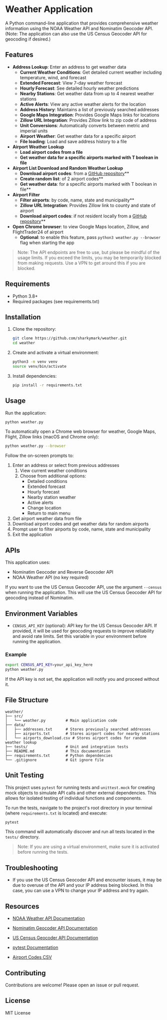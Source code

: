 # Weather Application

A Python command-line application that provides comprehensive weather information using the NOAA Weather API and Nominatim Geocoder API. (Note: The application can also use the US Census Geocoder API for geocoding if desired.)

## Features

- **Address Lookup**: Enter an address to get weather data
  - **Current Weather Conditions**: Get detailed current weather including temperature, wind, and forecast
  - **Extended Forecast**: View 7-day weather forecast
  - **Hourly Forecast**: See detailed hourly weather predictions
  - **Nearby Stations**: Get weather data from up to 4 nearest weather stations
  - **Active Alerts**: View any active weather alerts for the location
  - **Address History**: Maintains a list of previously searched addresses
  - **Google Maps Integration**: Provides Google Maps links for locations
  - **Zillow URL Integration**: Provides Zillow link to zip code of address
  - **Unit Conversions**: Automatically converts between metric and imperial units
  - **Airport Weather**: Get weather data for a specific airport
  - **File loading**: Load and save address history to a file
- **Airport Weather Lookup**
  - **Load airport codes from a file**
  - **Get weather data for a specific airports marked with T boolean in file**
- **Airport List Download and Random Weather Lookup**
  - **Download airport codes**: from a [GitHub repository](https://davidmegginson.github.io/ourairports-data/airports.csv)\*\*
  - **Create random list**: of 2 airport codes\*\*
  - **Get weather data**: for a specific airports marked with T boolean in file\*\*
- **Airport Filter**
  - **Filter airports**: by code, name, state and municipality\*\*
  - **Zillow URL Integration**: Provides Zillow link to county and state of airport
  - **Download airport codes**: if not resident locally from a [GitHub repository](https://davidmegginson.github.io/ourairports-data/airports.csv)\*\*
- **Open Chrome browser**: to view Google Maps location, Zillow, and FlightTrader24 of airport
  - **Optional**: to enable this feature, pass `python3 weather.py --browser` flag when starting the app

> Note: The API endpoints are free to use, but please be mindful of the usage limits. If you exceed the limits, you may be temporarily blocked from making requests. Use a VPN to get around this if you are blocked.

## Requirements

- Python 3.8+
- Required packages (see requirements.txt)

## Installation

1. Clone the repository:

   ```bash
   git clone https://github.com/sharkymark/weather.git
   cd weather
   ```

2. Create and activate a virtual environment:

   ```bash
   python3 -m venv venv
   source venv/bin/activate
   ```

3. Install dependencies:
   ```bash
   pip install -r requirements.txt
   ```

## Usage

Run the application:

```bash
python weather.py
```

To automatically open a Chrome web browser for weather, Google Maps, Flight, Zillow links (macOS and Chrome only):

```bash
python weather.py --browser
```

Follow the on-screen prompts to:

1. Enter an address or select from previous addresses
   1. View current weather conditions
   2. Choose from additional options:
      - Detailed conditions
      - Extended forecast
      - Hourly forecast
      - Nearby station weather
      - Active alerts
      - Change location
      - Return to main menu
2. Get airport weather data from file
3. Download airport codes and get weather data for random airports
4. Prompt user to filter airports by code, name, state and municipality
5. Exit the application

## APIs

This application uses:

- Nominatim Geocoder and Reverse Geocoder API
- NOAA Weather API (no key required)

If you want to use the US Census Geocoder API, use the argument `--census` when running the application. This will use the US Census Geocoder API for geocoding instead of Nominatim.

## Environment Variables

- `CENSUS_API_KEY` (optional): API key for the US Census Geocoder API. If provided, it will be used for geocoding requests to improve reliability and avoid rate limits. Set this variable in your environment before running the application.

### Example

```bash
export CENSUS_API_KEY=your_api_key_here
python weather.py
```

If the API key is not set, the application will notify you and proceed without it.

## File Structure

```
weather/
├── src/
│   └── weather.py         # Main application code
├── data/
│   ├── addresses.txt      # Stores previously searched addresses
│   ├── airports.txt       # Stores airport codes for nearby stations
│   └── airports_download.csv # Stores airport codes for random weather lookup
├── tests/                 # Unit and integration tests
├── README.md              # This documentation
├── requirements.txt       # Python dependencies
└── .gitignore             # Git ignore file
```

## Unit Testing

This project uses `pytest` for running tests and `unittest.mock` for creating mock objects to simulate API calls and other external dependencies. This allows for isolated testing of individual functions and components.

To run the tests, navigate to the project's root directory in your terminal (where `requirements.txt` is located) and execute:

```bash
pytest
```

This command will automatically discover and run all tests located in the `tests/` directory.

> Note: If you are using a virtual environment, make sure it is activated before running the tests.

## Troubleshooting

- If you use the US Census Geocoder API and encounter issues, it may be due to overuse of the API and your IP address being blocked. In this case, you can use a VPN to change your IP address and try again.

## Resources

- [NOAA Weather API Documentation](https://www.weather.gov/documentation/services-web-api)

- [Nominatim Geocoder API Documentation](https://nominatim.org/release-docs/develop/api/Search/)

- [US Census Geocoder API Documentation](https://www.census.gov/data/developers/data-sets/Geocoding-services.html)

- [pytest Documentation](https://docs.pytest.org/en/stable/)

- [Airport Codes CSV](https://davidmegginson.github.io/ourairports-data/)

## Contributing

Contributions are welcome! Please open an issue or pull request.

## License

MIT License
